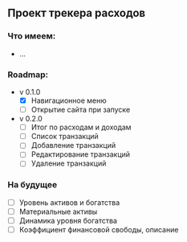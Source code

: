 ## Проект трекера расходов

### Что имеем:
* ...

### Roadmap:
* v 0.1.0
  - [X] Навигационное меню
  - [ ] Открытие сайта при запуске
* v 0.2.0
  - [ ] Итог по расходам и доходам
  - [ ] Список транзакций
  - [ ] Добавление транзакций
  - [ ] Редактирование транзакций
  - [ ] Удаление транзакций

### На будущее
- [ ] Уровень активов и богатства
- [ ] Материальные активы
- [ ] Динамика уровня богатства
- [ ] Коэффициент финансовой свободы, описание